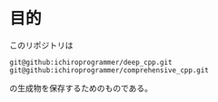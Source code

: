 # 目的
このリポジトリは
    
    git@github:ichiroprogrammer/deep_cpp.git
    git@github:ichiroprogrammer/comprehensive_cpp.git

の生成物を保存するためのものである。
